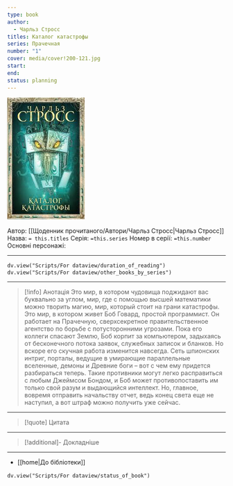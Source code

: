 ```yaml
---
type: book
author:
  - Чарльз Стросс
titles: Каталог катастрофы
series: Прачечная
number: "1"
cover: media/cover!200-121.jpg
start:
end:
status: planning
---
```

![cover|200](media/cover!200-121.jpg)

Автор: [[Щоденник прочитаного/Автори/Чарльз Стросс|Чарльз Стросс]]
Назва: `= this.titles`
Серія:  `=this.series`
Номер в серії: `=this.number`
Основні персонажі:

---
```dataviewjs
dv.view("Scripts/For dataview/duration_of_reading")
dv.view("Scripts/For dataview/other_books_by_series")
```

---
>[!info] Анотація
>Это мир, в котором чудовища поджидают вас буквально за углом, мир, где c помощью высшей математики можно творить магию, мир, который стоит на грани катастрофы. Это мир, в котором живет Боб Говард, простой программист. Он работает на Прачечную, сверхсекретное правительственное агентство по борьбе с потусторонними угрозами. Пока его коллеги спасают Землю, Боб корпит за компьютером, задыхаясь от бесконечного потока заявок, служебных записок и бланков. Но вскоре его скучная работа изменится навсегда. Сеть шпионских интриг, порталы, ведущие в умирающие параллельные вселенные, демоны и Древние боги – вот с чем ему придется разбираться теперь. Такие противники могут легко расправиться с любым Джеймсом Бондом, и Боб может противопоставить им только свой разум и выдающийся интеллект. Но, главное, вовремя отправить начальству отчет, ведь конец света еще не наступил, а вот штраф можно получить уже сейчас.
___

>[!quote] Цитата

---
>[!additional]- Докладніше

---

- [[home|До бібліотеки]]

```dataviewjs
dv.view("Scripts/For dataview/status_of_book")
```